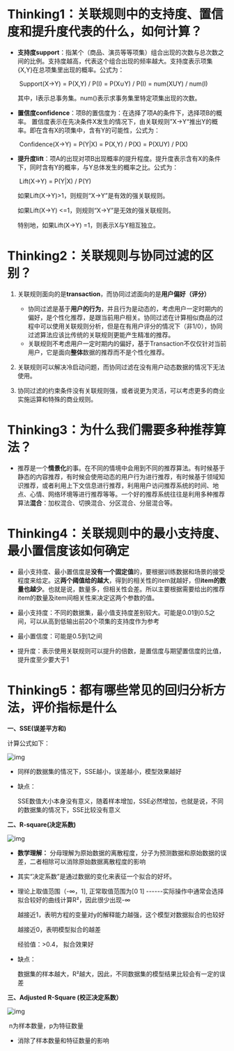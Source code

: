 # Thinking1：关联规则中的支持度、置信度和提升度代表的什么，如何计算？

* **支持度support**：指某个（商品、演员等等项集）组合出现的次数与总次数之间的比例。支持度越高，代表这个组合出现的频率越大。支持度表示项集{X,Y}在总项集里出现的概率。公式为：

  ​		Support(X→Y) = P(X,Y) / P(I) = P(X∪Y) / P(I) = num(XUY) / num(I)

  其中，I表示总事务集。num()表示求事务集里特定项集出现的次数。  

* **置信度confidence**：项B的置信度为：在选择了项A的条件下，选择项B的概率。 置信度表示在先决条件X发生的情况下，由关联规则”X→Y“推出Y的概率。即在含有X的项集中，含有Y的可能性，公式为：

  ​		Confidence(X→Y) = P(Y|X)  = P(X,Y) / P(X) = P(XUY) / P(X) 

* **提升度lift**：项A的出现对项B出现概率的提升程度。提升度表示含有X的条件下，同时含有Y的概率，与Y总体发生的概率之比。公式为：

  ​        Lift(X→Y) = P(Y|X) / P(Y)

   如果Lift(X→Y)>1，则规则“X→Y”是有效的强关联规则。

   如果Lift(X→Y) <=1，则规则“X→Y”是无效的强关联规则。

   特别地，如果Lift(X→Y) =1，则表示X与Y相互独立。


# Thinking2：关联规则与协同过滤的区别？

1. 关联规则面向的是**transaction**，而协同过滤面向的是**用户偏好（评分）**
   * 协同过滤是基于**用户的行为**，并且行为是动态的，考虑用户一定时期内的偏好，是个性化推荐，是跟当前用户相关。协同过滤在计算相似商品的过程中可以使用关联规则分析，但是在有用户评分的情况下（非1/0），协同过滤算法应该比传统的关联规则更能产生精准的推荐。
   * 关联规则不考虑用户一定时期内的偏好，基于Transaction不仅仅针对当前用户，它是面向**整体**数据的推荐而不是个性化推荐。

2. 关联规则可以解决冷启动问题，而协同过滤在没有用户动态数据的情况下无法使用。

3. 协同过滤的约束条件没有关联规则强，或者说更为灵活，可以考虑更多的商业实施运算和特殊的商业规则。



# Thinking3：为什么我们需要多种推荐算法？

* 推荐是一个**情景化**的事。在不同的情境中会用到不同的推荐算法。有时候基于静态的内容推荐，有时候会使用动态的用户行为进行推荐，有时候基于领域知识推荐，或者利用上下文信息进行推荐，利用用户访问推荐系统的时间、地点、心情、网络环境等进行推荐等等。一个好的推荐系统往往是利用多种推荐算法**混合**：加权混合、切换混合、分区混合、分层混合等。

# Thinking4：关联规则中的最小支持度、最小置信度该如何确定

* 最小支持度、最小置信度是**没有一个固定值**的，要根据训练数据和场景的接受程度来给定。这**两个阈值给的越大**，得到的相关性的item就越好，但**item的数量也越少**。也就是说，数量多，但相关性会差。所以主要根据需要给出的推荐item的数量及item间相关性来决定这两个参数的值。

* 最小支持度：不同的数据集，最小值支持度差别较大。可能是0.01到0.5之间，可以从高到低输出前20个项集的支持度作为参考

* 最小置信度：可能是0.5到1之间

* 提升度：表示使用关联规则可以提升的倍数，是置信度与期望置信度的比值，提升度至少要大于1


# Thinking5：都有哪些常见的回归分析方法，评价指标是什么

**一、SSE(误差平方和)**

计算公式如下：

   ![img](https://img-blog.csdn.net/20180226141307251)

- 同样的数据集的情况下，SSE越小，误差越小，模型效果越好

- 缺点：

  SSE数值大小本身没有意义，随着样本增加，SSE必然增加，也就是说，不同的数据集的情况下，SSE比较没有意义

**二、R-square(决定系数)**



![img](https://img-blog.csdn.net/20180226141109847)

- **数学理解：** 分母理解为原始数据的离散程度，分子为预测数据和原始数据的误差，二者相除可以消除原始数据离散程度的影响

- 其实“决定系数”是通过数据的变化来表征一个拟合的好坏。

- 理论上取值范围（-∞，1], 正常取值范围为[0 1] ------实际操作中通常会选择拟合较好的曲线计算R²，因此很少出现-∞

  越接近1，表明方程的变量对y的解释能力越强，这个模型对数据拟合的也较好

  越接近0，表明模型拟合的越差

  经验值：>0.4， 拟合效果好

- 缺点：

  数据集的样本越大，R²越大，因此，不同数据集的模型结果比较会有一定的误差

**三、Adjusted R-Square (校正决定系数）**



   ![img](https://img-blog.csdn.net/20180226141125835)

​	n为样本数量，p为特征数量

- 消除了样本数量和特征数量的影响